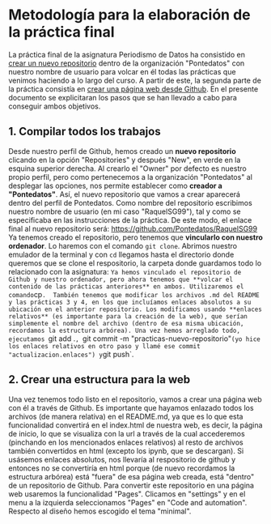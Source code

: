 # Metodología para la elaboración de la práctica final
La práctica final de la asignatura Periodismo de Datos ha consistido en [crear un nuevo repositorio](https://github.com/Pontedatos/RaquelSG99) dentro de la organización "Pontedatos" con nuestro nombre de usuario para volcar en él todas las prácticas que venimos haciendo a lo largo del curso. A partir de este, la segunda parte de la práctica consistía en [crear una página web desde Github](https://pontedatos.github.io/RaquelSG99/). En el presente documento se explicitaran los pasos que se han llevado a cabo para conseguir ambos objetivos.

## 1. Compilar todos los trabajos
Desde nuestro perfil de Github, hemos creado un **nuevo repositorio** clicando en la opción "Repositories" y después "New", en verde en la esquina superior derecha. Al crearlo el "Owner" por defecto es nuestro propio perfil, pero como pertenecemos a la organización "Pontedatos" al desplegar las opciones, nos permite establecer como **creador a "Pontedatos"**. Así, el nuevo repositorio que vamos a crear aparecerá dentro del perfil de Pontedatos. Como nombre del repositorio escribimos nuestro nombre de usuario (en mi caso "RaquelSG99"), tal y como se especificaba en las instrucciones de la práctica. De este modo, el enlace final al nuevo repositorio será: https://github.com/Pontedatos/RaquelSG99
Ya tenemos creado el repositorio, pero tenemos que **vincularlo con nuestro ordenador**. Lo haremos con el comando `git clone`. Abrimos nuestro emulador de la terminal y con `cd` llegamos hasta el directorio donde queremos que se clone el respositorio, la carpeta donde guardamos todo lo relacionado con la asignatura: `
Ya hemos vinculado el repositorio de Github y nuestro ordenador, pero ahora tenemos que **volcar el contenido de las prácticas anteriores** en ambos. Utilizaremos el comando `cp`. 
También tenemos que modificar los archivos .md del README y las prácticas 3 y 4, en los que incluíamos enlaces absolutos a su ubicación en el anterior repositorio. Los modificamos usando **enlaces relativos** (es importante para la creación de la web), que serían simplemente el nombre del archivo (dentro de esa misma ubicación, recordamos la estructura arbórea).
Una vez hemos arreglado todo, ejecutamos `git add .`, `git commit -m "practicas-nuevo-repositorio"` (yo hice los enlaces relativos en otro paso y llamé ese commit "actualizacion.enlaces") y `git push`. 

## 2. Crear una estructura para la web
Una vez tenemos todo listo en el repositorio, vamos a crear una página web con él a través de Github. Es importante que hayamos enlazado todos los archivos (de manera relativa) en el README.md, ya que es lo que esta funcionalidad convertirá en el index.html de nuestra web, es decir, la página de inicio, lo que se visualiza con la url a través de la cual accederemos (pinchando en los mencionados enlaces relativos) al resto de archivos también convertidos en html (excepto los ipynb, que se descargan). Si usásemos enlaces absolutos, nos llevaría al respositorio de github y entonces no se convertiría en html porque (de nuevo recordamos la estructura arbórea) está "fuera" de esa página web creada, está "dentro" de un repositorio de Github.
Para convertir este repositorio en una página web usaremos la funcionalidad "Pages". Clicamos en "settings" y en el menu a la izquierda seleccionamos "Pages" en "Code and automation". Respecto al diseño hemos escogido el tema "minimal".
